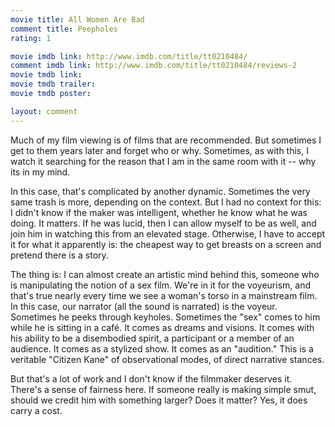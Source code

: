 ```yaml
---
movie title: All Women Are Bad
comment title: Peepholes
rating: 1

movie imdb link: http://www.imdb.com/title/tt0210484/
comment imdb link: http://www.imdb.com/title/tt0210484/reviews-2
movie tmdb link: 
movie tmdb trailer: 
movie tmdb poster: 

layout: comment
---
```


Much of my film viewing is of films that are recommended. But sometimes I get to them years later and forget who or why. Sometimes, as with this, I watch it searching for the reason that I am in the same room with it -- why its in my mind.

In this case, that's complicated by another dynamic. Sometimes the very same trash is more, depending on the context. But I had no context for this: I didn't know if the maker was intelligent, whether he know what he was doing. It matters. If he was lucid, then I can allow myself to be as well, and join him in watching this from an elevated stage. Otherwise, I have to accept it for what it apparently is: the cheapest way to get breasts on a screen and pretend there is a story.

The thing is: I can almost create an artistic mind behind this, someone who is manipulating the notion of a sex film. We're in it for the voyeurism, and that's true nearly every time we see a woman's torso in a mainstream film. In this case, our narrator (all the sound is narrated) is the voyeur. Sometimes he peeks through keyholes. Sometimes the "sex" comes to him while he is sitting in a café. It comes as dreams and visions. It comes with his ability to be a disembodied spirit, a participant or a member of an audience. It comes as a stylized show. It comes as an "audition." This is a veritable "Citizen Kane" of observational modes, of direct narrative stances.

But that's a lot of work and I don't know if the filmmaker deserves it. There's a sense of fairness here. If someone really is making simple smut, should we credit him with something larger? Does it matter? Yes, it does carry a cost.
